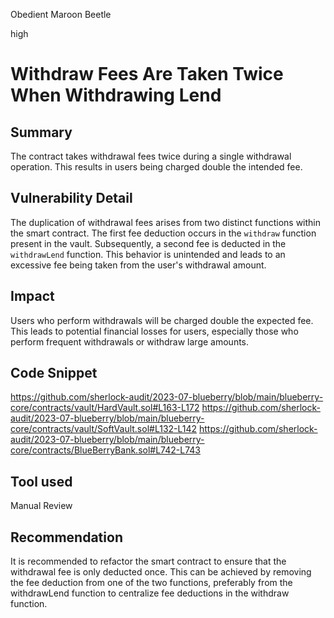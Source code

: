 Obedient Maroon Beetle

high

# Withdraw Fees Are Taken Twice When Withdrawing Lend
## Summary
The contract takes withdrawal fees twice during a single withdrawal operation. This results in users being charged double the intended fee.

## Vulnerability Detail
The duplication of withdrawal fees arises from two distinct functions within the smart contract. The first fee deduction occurs in the `withdraw` function present in the vault. Subsequently, a second fee is deducted in the `withdrawLend` function. This behavior is unintended and leads to an excessive fee being taken from the user's withdrawal amount.

## Impact
Users who perform withdrawals will be charged double the expected fee. This leads to potential financial losses for users, especially those who perform frequent withdrawals or withdraw large amounts.

## Code Snippet
https://github.com/sherlock-audit/2023-07-blueberry/blob/main/blueberry-core/contracts/vault/HardVault.sol#L163-L172
https://github.com/sherlock-audit/2023-07-blueberry/blob/main/blueberry-core/contracts/vault/SoftVault.sol#L132-L142
https://github.com/sherlock-audit/2023-07-blueberry/blob/main/blueberry-core/contracts/BlueBerryBank.sol#L742-L743

## Tool used
Manual Review

## Recommendation
It is recommended to refactor the smart contract to ensure that the withdrawal fee is only deducted once. This can be achieved by removing the fee deduction from one of the two functions, preferably from the withdrawLend function to centralize fee deductions in the withdraw function.